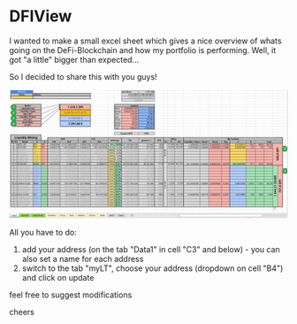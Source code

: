 # DFIView

I wanted to make a small excel sheet which gives a nice overview of whats going on the DeFi-Blockchain and how my portfolio is performing.
Well, it got "a little" bigger than expected...

So I decided to share this with you guys!

![Overview](overview.PNG)

All you have to do:
1) add your address (on the tab "Data1" in cell "C3" and below) - you can also set a name for each address
2) switch to the tab "myLT", choose your address (dropdown on cell "B4") and click on update

feel free to suggest modifications

cheers

